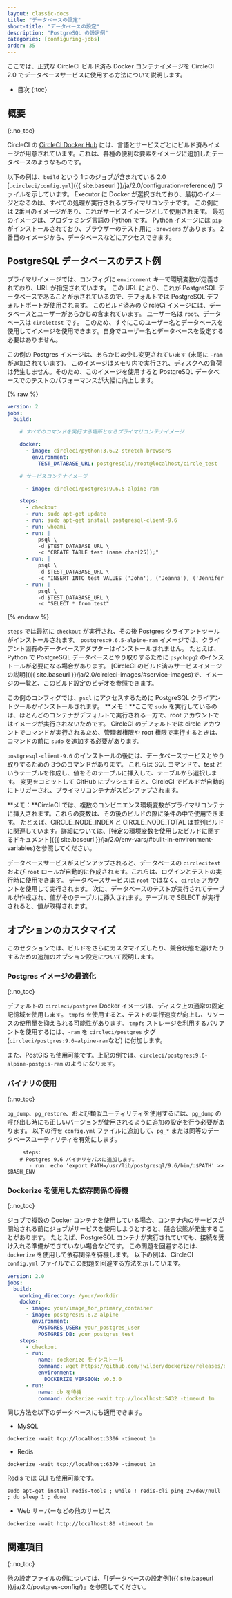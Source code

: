 ```yaml
---
layout: classic-docs
title: "データベースの設定"
short-title: "データベースの設定"
description: "PostgreSQL の設定例"
categories: [configuring-jobs]
order: 35
---
```


ここでは、正式な CircleCI ビルド済み Docker コンテナイメージを CircleCI 2.0 でデータベースサービスに使用する方法について説明します。

- 目次
{:toc}

## 概要
{:.no_toc}

CircleCI の [CircleCI Docker Hub](https://hub.docker.com/r/circleci/) には、言語とサービスごとにビルド済みイメージが用意されています。これは、各種の便利な要素をイメージに追加したデータベースのようなものです。

以下の例は、`build` という 1つのジョブが含まれている 2.0 [`.circleci/config.yml`]({{ site.baseurl }}/ja/2.0/configuration-reference/) ファイルを示しています。 Executor に Docker が選択されており、最初のイメージとなるのは、すべての処理が実行されるプライマリコンテナです。 この例には 2番目のイメージがあり、これがサービスイメージとして使用されます。 最初のイメージは、プログラミング言語の Python です。 Python イメージには `pip` がインストールされており、ブラウザーのテスト用に `-browsers` があります。 2番目のイメージから、データベースなどにアクセスできます。

## PostgreSQL データベースのテスト例

プライマリイメージでは、コンフィグに `environment` キーで環境変数が定義されており、URL が指定されています。 この URL により、これが PostgreSQL データベースであることが示されているので、デフォルトでは PostgreSQL デフォルトポートが使用されます。 このビルド済みの CircleCi イメージには、データベースとユーザーがあらかじめ含まれています。 ユーザー名は `root`、データベースは `circletest` です。 このため、すぐにこのユーザー名とデータベースを使用してイメージを使用できます。自身でユーザー名とデータベースを設定する必要はありません。

この例の Postgres イメージは、あらかじめ少し変更されています (末尾に `-ram` が追加されています)。 このイメージはメモリ内で実行され、ディスクへの負荷は発生しません。そのため、このイメージを使用すると PostgreSQL データベースでのテストのパフォーマンスが大幅に向上します。

{% raw %}

```yaml
version: 2
jobs:
  build:

    # すべてのコマンドを実行する場所となるプライマリコンテナイメージ

    docker:
      - image: circleci/python:3.6.2-stretch-browsers
        environment:
          TEST_DATABASE_URL: postgresql://root@localhost/circle_test

    # サービスコンテナイメージ

      - image: circleci/postgres:9.6.5-alpine-ram

    steps:
      - checkout
      - run: sudo apt-get update
      - run: sudo apt-get install postgresql-client-9.6
      - run: whoami
      - run: |
          psql \
          -d $TEST_DATABASE_URL \
          -c "CREATE TABLE test (name char(25));"
      - run: |
          psql \
          -d $TEST_DATABASE_URL \
          -c "INSERT INTO test VALUES ('John'), ('Joanna'), ('Jennifer');"
      - run: |
          psql \
          -d $TEST_DATABASE_URL \
          -c "SELECT * from test"
```

{% endraw %}

`steps` では最初に `checkout` が実行され、その後 Postgres クライアントツールがインストールされます。 `postgres:9.6.5-alpine-ram` イメージでは、クライアント固有のデータベースアダプターはインストールされません。 たとえば、Python で PostgreSQL データベースとやり取りするために `psychopg2` のインストールが必要になる場合があります。 [CircleCI のビルド済みサービスイメージの説明]({{ site.baseurl }}/ja/2.0/circleci-images/#service-images)で、イメージの一覧と、このビルド設定のビデオを参照できます。

この例のコンフィグでは、`psql` にアクセスするために PostgreSQL クライアントツールがインストールされます。 **メモ：**ここで `sudo` を実行しているのは、ほとんどのコンテナがデフォルトで実行される一方で、root アカウントではイメージが実行されないためです。 CircleCI のデフォルトでは circle アカウントでコマンドが実行されるため、管理者権限や root 権限で実行するときは、コマンドの前に `sudo` を追加する必要があります。

`postgresql-client-9.6` のインストールの後には、データベースサービスとやり取りするための 3つのコマンドがあります。 これらは SQL コマンドで、test というテーブルを作成し、値をそのテーブルに挿入して、テーブルから選択します。 変更をコミットして GitHub にプッシュすると、CircleCI でビルドが自動的にトリガーされ、プライマリコンテナがスピンアップされます。

**メモ：**CircleCI では、複数のコンビニエンス環境変数がプライマリコンテナに挿入されます。これらの変数は、その後のビルドの際に条件の中で使用できます。 たとえば、CIRCLE_NODE_INDEX と CIRCLE_NODE_TOTAL は並列ビルドに関連しています。詳細については、[特定の環境変数を使用したビルドに関するドキュメント]({{ site.baseurl }}/ja/2.0/env-vars/#built-in-environment-variables)を参照してください。

データベースサービスがスピンアップされると、データベースの `circlecitest` および `root` ロールが自動的に作成されます。これらは、ログインとテストの実行時に使用できます。 データベースサービスは `root` ではなく、`circle` アカウントを使用して実行されます。 次に、データベースのテストが実行されてテーブルが作成され、値がそのテーブルに挿入されます。テーブルで SELECT が実行されると、値が取得されます。

## オプションのカスタマイズ

このセクションでは、ビルドをさらにカスタマイズしたり、競合状態を避けたりするための追加のオプション設定について説明します。

### Postgres イメージの最適化
{:.no_toc}

デフォルトの `circleci/postgres` Docker イメージは、ディスク上の通常の固定記憶域を使用します。 `tmpfs` を使用すると、テストの実行速度が向上し、リソースの使用量を抑えられる可能性があります。 `tmpfs` ストレージを利用するバリアントを使用するには、`-ram` を `circleci/postgres` タグ (`circleci/postgres:9.6-alpine-ram`など) に付加します。

また、PostGIS も使用可能です。上記の例では、`circleci/postgres:9.6-alpine-postgis-ram` のようになります。

### バイナリの使用
{:.no_toc}

`pg_dump`、`pg_restore`、および類似ユーティリティを使用するには、`pg_dump` の呼び出し時にも正しいバージョンが使用されるように追加の設定を行う必要があります。 以下の行を `config.yml` ファイルに追加して、`pg_*` または同等のデータベースユーティリティを有効にします。

         steps:
        # Postgres 9.6 バイナリをパスに追加します。
           - run: echo 'export PATH=/usr/lib/postgresql/9.6/bin/:$PATH' >> $BASH_ENV


### Dockerize を使用した依存関係の待機
{:.no_toc}

ジョブで複数の Docker コンテナを使用している場合、コンテナ内のサービスが開始される前にジョブがサービスを使用しようとすると、競合状態が発生することがあります。 たとえば、PostgreSQL コンテナが実行されていても、接続を受け入れる準備ができていない場合などです。 この問題を回避するには、`dockerize` を使用して依存関係を待機します。 以下の例は、CircleCI `config.yml` ファイルでこの問題を回避する方法を示しています。

```yaml
version: 2.0
jobs:
  build:
    working_directory: /your/workdir
    docker:
      - image: your/image_for_primary_container
      - image: postgres:9.6.2-alpine
        environment:
          POSTGRES_USER: your_postgres_user
          POSTGRES_DB: your_postgres_test
    steps:
      - checkout
      - run:
          name: dockerize をインストール
          command: wget https://github.com/jwilder/dockerize/releases/download/$DOCKERIZE_VERSION/dockerize-linux-amd64-$DOCKERIZE_VERSION.tar.gz && sudo tar -C /usr/local/bin -xzvf dockerize-linux-amd64-$DOCKERIZE_VERSION.tar.gz && rm dockerize-linux-amd64-$DOCKERIZE_VERSION.tar.gz
          environment:
            DOCKERIZE_VERSION: v0.3.0
      - run:
          name: db を待機
          command: dockerize -wait tcp://localhost:5432 -timeout 1m
```

同じ方法を以下のデータベースにも適用できます。

- MySQL

`dockerize -wait tcp://localhost:3306 -timeout 1m`

- Redis

`dockerize -wait tcp://localhost:6379 -timeout 1m`

Redis では CLI も使用可能です。

`sudo apt-get install redis-tools ; while ! redis-cli ping 2>/dev/null ; do sleep 1 ; done`

- Web サーバーなどの他のサービス

`dockerize -wait http://localhost:80 -timeout 1m`

## 関連項目
{:.no_toc}

他の設定ファイルの例については、「[データベースの設定例]({{ site.baseurl }}/ja/2.0/postgres-config/)」を参照してください。
